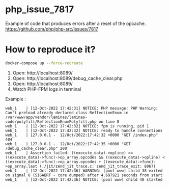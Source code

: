 # php_issue_7817

Example of code that produces errors after a reset of the opcache.
https://github.com/php/php-src/issues/7817
# How to reproduce it?

```bash
docker-compose up --force-recreate
```
1. Open: http://localhost:8089/
2. Open: http://localhost:8089/debug_cache_clear.php
3. Open: http://localhost:8089/
4. Watch PHP-FPM logs in terminal

Example :
```log
web_1    | [12-Oct-2022 17:42:31] NOTICE: PHP message: PHP Warning:  Can't preload already declared class ReflectionEnum in /var/www/app/vendor/laminas/laminas-code/polyfill/ReflectionEnumPolyfill.php on line 8
web_1    | [12-Oct-2022 17:42:32] NOTICE: fpm is running, pid 1
web_1    | [12-Oct-2022 17:42:32] NOTICE: ready to handle connections
web_1    | 127.0.0.1 -  12/Oct/2022:17:42:32 +0000 "GET /index.php" 404
web_1    | 127.0.0.1 -  12/Oct/2022:17:42:35 +0000 "GET /debug_cache_clear.php" 200
web_1    | Assertion failed: ((execute_data)->opline) >= ((execute_data)->func)->op_array.opcodes && ((execute_data)->opline) < ((execute_data)->func)->op_array.opcodes + ((execute_data)->func)->op_array.last (./jit/zend_jit_trace.c: zend_jit_trace_exit: 8067)
web_1    | [12-Oct-2022 17:42:36] WARNING: [pool www] child 38 exited on signal 6 (SIGABRT - core dumped) after 4.697921 seconds from start
web_1    | [12-Oct-2022 17:42:36] NOTICE: [pool www] child 40 started

```